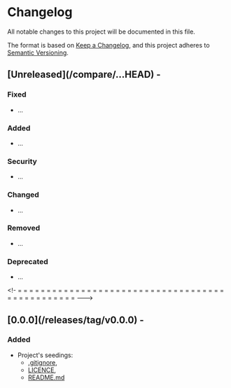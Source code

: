 <!-- markdownlint-disable MD024 -->
<!-- this allows the file to contain multiply define headings -->
# Changelog

<!--
------------------------------------------------------------------------------------------------------------------------------------
___  [  ]  INSTALLATION  CHECKLIST     ___________________________________________
----------------------------------------------------------------------------------------------------------------------------

[  ]  COPY/MOVE the template to `/CHANGELOG.md` (at repo's root-level)

[  ]  REPLACE <repo-url> to the actual repository's URL. There are 5 instances of it:
      [  ]  3x in the TEMPLATE section
      [  ]  1x in the [0.0.0] vesion
      [  ]  1x in the [Unreleasd] vesion

[  ]  UPDATE version [0.0.0] with the project's data
      [  ]  Set the <yyy-mm-dd> to TODAY's date
      [  ]  ADD / REMOVE / MODIFY  the version's description (e.g. specify the use license)

[  ]  DONE! Move this checklist at the bottom of this file (or deleting it)

-->
<!--
-------------------------------------------------------------------------------------------------------------------------------------
___  HEADER     _______________________________________________________________
--------------------------------------------------------------------------------------------------------------------------->

All notable changes to this project will be documented in this file.

The format is based on [Keep a Changelog](https://keepachangelog.com/en/1.0.0/),
and this project adheres to [Semantic Versioning](https://semver.org/spec/v2.0.0.htmlspec/v2.0.0.html).

<!--
-------------------------------------------------------------------------------------------------------------------------------------
___  TEMPLATE     _____________________________________________________________
--------------------------------------------------------------------------------------------------------------------------->
<!--

## [Unreleased](<repo-url>/compare/...HEAD)
## [<vers>](<repo-url>/releases/tag/<the-tag>) - <yyy-mm-dd>
## [<vers>](<repo-url>/compare/<to-that>...<this>) - <yyy-mm-dd>

### Added

- ...

### Changed

- ...

### Deprecated

- ...

### Removed

- ...

### Fixed

- ...

### Security

- ...

<!- = = = = = = = = = = = = = = = = = = = = = = = = = = = = = = = = = = = = = = = = = = = = = = = = --->

<!--
-------------------------------------------------------------------------------------------------------------------------------------
___ CHANGELOG   ____________________________________________________________
-----------------------------------------------------------------------------------------------------------------------------
NEW  VERSION  CHECKLIST
´´´´´´´´´´´´´´´´´´´´´´´´´´´´´´´´´´´´´´´´´
[  ]  DOUBLE CHECK last release: verify each step and uncheck its box once confirmed ok.

[  ]  REPLACE [Unrelease] by the last release's next version

[  ]  REPLACE <yyy-mm-dd> by today's date
      (this update should be the /elease / vX.Y.Z' branch's last commit)

-->

## [Unreleased](<repo-url>/compare/...HEAD) - <yyy-mm-dd>

### Fixed

- ...

### Added

- ...

### Security

- ...

### Changed

- ...

### Removed

- ...

### Deprecated

- ...

<!- = = = = = = = = = = = = = = = = = = = = = = = = = = = = = = = = = = = = = = = = = = = = = = = = --->

## [0.0.0](<repo-url>/releases/tag/v0.0.0) - <yyy-mm-dd>

### Added

- Project's seedings:
  - [.gitignore](/.gitignore),
  - [LICENCE](/LICENSE),
  - [README.md](/README.md)

<!-- markdownlint-disable MD024 -->
